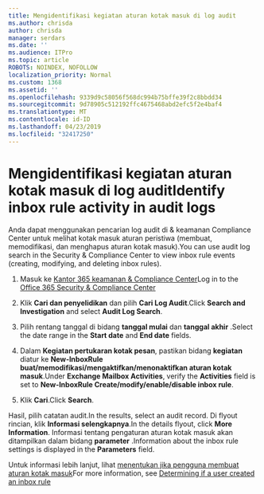 ```yaml
---
title: Mengidentifikasi kegiatan aturan kotak masuk di log audit
ms.author: chrisda
author: chrisda
manager: serdars
ms.date: ''
ms.audience: ITPro
ms.topic: article
ROBOTS: NOINDEX, NOFOLLOW
localization_priority: Normal
ms.custom: 1368
ms.assetid: ''
ms.openlocfilehash: 9339d9c58056f568dc994b75bffe39f2c8bbdd34
ms.sourcegitcommit: 9d78905c512192ffc4675468abd2efc5f2e4baf4
ms.translationtype: MT
ms.contentlocale: id-ID
ms.lasthandoff: 04/23/2019
ms.locfileid: "32417250"
---
```

# <a name="identify-inbox-rule-activity-in-audit-logs"></a><span data-ttu-id="cc91a-102">Mengidentifikasi kegiatan aturan kotak masuk di log audit</span><span class="sxs-lookup"><span data-stu-id="cc91a-102">Identify inbox rule activity in audit logs</span></span>

<span data-ttu-id="cc91a-103">Anda dapat menggunakan pencarian log audit di & keamanan Compliance Center untuk melihat kotak masuk aturan peristiwa (membuat, memodifikasi, dan menghapus aturan kotak masuk).</span><span class="sxs-lookup"><span data-stu-id="cc91a-103">You can use audit log search in the Security & Compliance Center to view inbox rule events (creating, modifying, and deleting inbox rules).</span></span>

1. <span data-ttu-id="cc91a-104">Masuk ke [Kantor 365 keamanan & Compliance Center](https://protection.office.com/)</span><span class="sxs-lookup"><span data-stu-id="cc91a-104">Log in to the [Office 365 Security & Compliance Center](https://protection.office.com/)</span></span>

2. <span data-ttu-id="cc91a-105">Klik **Cari dan penyelidikan** dan pilih **Cari Log Audit**.</span><span class="sxs-lookup"><span data-stu-id="cc91a-105">Click **Search and Investigation** and select **Audit Log Search**.</span></span>

3. <span data-ttu-id="cc91a-106">Pilih rentang tanggal di bidang **tanggal mulai** dan **tanggal akhir** .</span><span class="sxs-lookup"><span data-stu-id="cc91a-106">Select the date range in the **Start date** and **End date** fields.</span></span>

4. <span data-ttu-id="cc91a-107">Dalam **Kegiatan pertukaran kotak pesan**, pastikan bidang **kegiatan** diatur ke **New-InboxRule buat/memodifikasi/mengaktifkan/menonaktifkan aturan kotak masuk**.</span><span class="sxs-lookup"><span data-stu-id="cc91a-107">Under **Exchange Mailbox Activities**, verify the **Activities** field is set to **New-InboxRule Create/modify/enable/disable inbox rule**.</span></span>

5. <span data-ttu-id="cc91a-108">Klik **Cari**.</span><span class="sxs-lookup"><span data-stu-id="cc91a-108">Click **Search**.</span></span>

<span data-ttu-id="cc91a-109">Hasil, pilih catatan audit.</span><span class="sxs-lookup"><span data-stu-id="cc91a-109">In the results, select an audit record.</span></span> <span data-ttu-id="cc91a-110">Di flyout rincian, klik **Informasi selengkapnya**.</span><span class="sxs-lookup"><span data-stu-id="cc91a-110">In the details flyout, click **More Information**.</span></span> <span data-ttu-id="cc91a-111">Informasi tentang pengaturan aturan kotak masuk akan ditampilkan dalam bidang **parameter** .</span><span class="sxs-lookup"><span data-stu-id="cc91a-111">Information about the inbox rule settings is displayed in the **Parameters** field.</span></span>

<span data-ttu-id="cc91a-112">Untuk informasi lebih lanjut, lihat [menentukan jika pengguna membuat aturan kotak masuk](https://docs.microsoft.com//office365/securitycompliance/auditing-troubleshooting-scenarios#determining-if-a-user-created-an-inbox-rule)</span><span class="sxs-lookup"><span data-stu-id="cc91a-112">For more information, see [Determining if a user created an inbox rule](https://docs.microsoft.com//office365/securitycompliance/auditing-troubleshooting-scenarios#determining-if-a-user-created-an-inbox-rule)</span></span>
